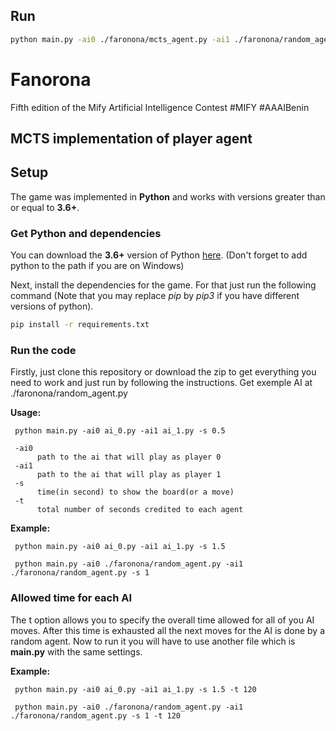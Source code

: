 ## Run
```bash
python main.py -ai0 ./faronona/mcts_agent.py -ai1 ./faronona/random_agent.py -t 100 -s 1
```

# Fanorona
Fifth edition of the Mify Artificial Intelligence Contest #MIFY #AAAIBenin
## MCTS implementation of player agent


## Setup

The game was implemented in **Python** and works with versions greater than or equal to **3.6+**.

### Get Python and dependencies


You can download the **3.6+** version of Python [here](https://www.python.org/downloads/).
(Don't forget to add python to the path if you are on Windows)

Next, install the dependencies for the game. For that just run the following command (Note that you may replace *pip* by *pip3* if you have different versions of python).


```bash
pip install -r requirements.txt
```

### Run the code

Firstly, just clone this repository or download the zip to get everything you need to work and just run by following the instructions. Get exemple AI at ./faronona/random_agent.py


**Usage:**

     python main.py -ai0 ai_0.py -ai1 ai_1.py -s 0.5

     -ai0 
          path to the ai that will play as player 0
     -ai1 
          path to the ai that will play as player 1
     -s 
          time(in second) to show the board(or a move)
     -t
          total number of seconds credited to each agent


**Example:**

     python main.py -ai0 ai_0.py -ai1 ai_1.py -s 1.5

     python main.py -ai0 ./faronona/random_agent.py -ai1 ./faronona/random_agent.py -s 1



### Allowed time for each AI
The t option allows you to specify the overall time allowed for all of you AI moves. After this time is exhausted all the next moves for the AI is done by a random agent.
Now to run it you will have to use another file which is **main.py** with the same settings.

**Example:**

     python main.py -ai0 ai_0.py -ai1 ai_1.py -s 1.5 -t 120

     python main.py -ai0 ./faronona/random_agent.py -ai1 ./faronona/random_agent.py -s 1 -t 120